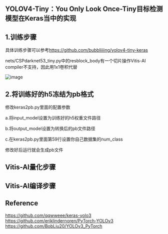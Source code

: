 ## YOLOV4-Tiny：You Only Look Once-Tiny目标检测模型在Keras当中的实现


## 1.训练步骤
具体训练步骤可以参考<https://github.com/bubbliiiing/yolov4-tiny-keras>

nets/CSPdarknet53_tiny.py中的resblock_body有一个切片操作Vitis-AI compiler不支持，因此用1x1卷积代替

![image](https://user-images.githubusercontent.com/71107056/150624788-ed027f3b-4b67-45c5-9ade-a6db1dcad58f.png)

## 2.将训练好的h5冻结为pb格式
修改keras2pb.py里面的配置参数

a.将input_model设置为训练好的h5权重文件路径

b.将output_model设置为转换后的pb文件路径

c.在keras2pb.py里面第59行设置你自己数据集的num_class

修改好后运行就会生成pb文件
## Vitis-AI量化步骤
## Vitis-AI编译步骤

## Reference
https://github.com/qqwweee/keras-yolo3  
https://github.com/eriklindernoren/PyTorch-YOLOv3   
https://github.com/BobLiu20/YOLOv3_PyTorch
